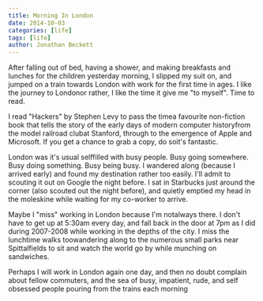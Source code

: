 ```yaml
---
title: Morning In London
date: 2014-10-03
categories: [life]
tags: [life]
author: Jonathan Beckett
---
```


After falling out of bed, having a shower, and making breakfasts and lunches for the children yesterday morning, I slipped my suit on, and jumped on a train towards London with work for the first time in ages. I like the journey to Londonor rather, I like the time it give me "to myself". Time to read.

I read "Hackers" by Stephen Levy to pass the timea favourite non-fiction book that tells the story of the early days of modern computer historyfrom the model railroad clubat Stanford, through to the emergence of Apple and Microsoft. If you get a chance to grab a copy, do soit's fantastic.

London was it's usual selffilled with busy people. Busy going somewhere. Busy doing something. Busy being busy. I wandered along (because I arrived early) and found my destination rather too easily. I'll admit to scouting it out on Google the night before. I sat in Starbucks just around the corner (also scouted out the night before), and quietly emptied my head in the moleskine while waiting for my co-worker to arrive.

Maybe I "miss" working in London because I'm notalways there. I don't have to get up at 5:30am every day, and fall back in the door at 7pm as I did during 2007-2008 while working in the depths of the city. I miss the lunchtime walks toowandering along to the numerous small parks near Spittalfields to sit and watch the world go by while munching on sandwiches.

Perhaps I will work in London again one day, and then no doubt complain about fellow commuters, and the sea of busy, impatient, rude, and self obsessed people pouring from the trains each morning
